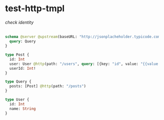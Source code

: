 # test-http-tmpl

###### check identity


```graphql @server
schema @server @upstream(baseURL: "http://jsonplacheholder.typicode.com") {
  query: Query
}

type Post {
  id: Int
  user: User @http(path: "/users", query: [{key: "id", value: "{{value.userId}}"}])
  userId: Int!
}

type Query {
  posts: [Post] @http(path: "/posts")
}

type User {
  id: Int
  name: String
}
```
